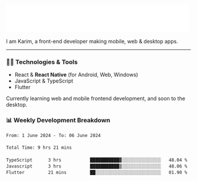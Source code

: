 <img src="assets/wave.svg" alt=":wave:" />

I am Karim, a front-end developer making mobile, web & desktop
apps.

---

### 🧑‍💻 Technologies & Tools

- React & **React Native** (for Android, Web, Windows)
- JavaScript & TypeScript
- Flutter

Currently learning web and mobile frontend development, and soon to the desktop.


### 📊 Weekly Development Breakdown

```txt
From: 1 June 2024 - To: 06 June 2024

Total Time: 9 hrs 21 mins

TypeScript      3 hrs           ███████████▓░░░░░░░░░░░░░░░   48.04 %
Javascript      3 hrs           ███████████▒░░░░░░░░░░░░░░░   48.06 %
Flutter         21 mins         ██░░░░░░░░░░░░░░░░░░░░░░░░░   01.90 %
                                
```

